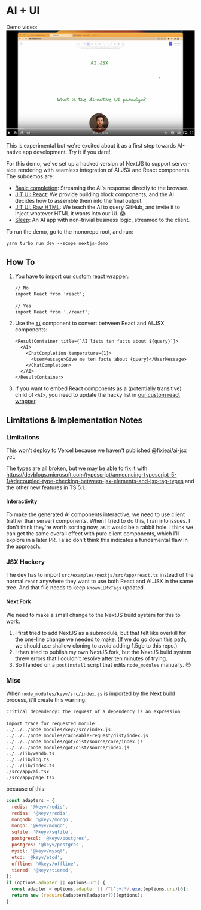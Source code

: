 # AI + UI

Demo video: [![Loom video](../../docs/loom.png)](https://www.loom.com/share/79ca3706839049a2beaf70f75950f86f)

This is experimental but we're excited about it as a first step towards AI-native app development. Try it if you dare!

For this demo, we've set up a hacked version of NextJS to support server-side rendering with seamless integration of AI.JSX and React components. The subdemos are:

- [Basic completion](../../packages/nextjs-demo/src/app/basic-completion/page.tsx): Streaming the AI's response directly to the browser.
- [JIT UI: React](../../packages/nextjs-demo/src/app/recipe/page.tsx): We provide building block components, and the AI decides how to assemble them into the final output.
- [JIT UI: Raw HTML](../../packages/nextjs-demo/src/app/nl-gh-search/page.tsx): We teach the AI to query GitHub, and invite it to inject whatever HTML it wants into our UI. 😱
- [Sleep](../../packages/nextjs-demo/src/app/z/page.tsx): An AI app with non-trivial business logic, streamed to the client.

To run the demo, go to the monorepo root, and run:

```
yarn turbo run dev --scope nextjs-demo
```

## How To

1. You have to import [our custom react wrapper](../../packages/nextjs-demo/src/app/react.ts):

   ```tsx
   // No
   import React from 'react';

   // Yes
   import React from './react';
   ```

1. Use the [`AI`](../../packages/nextjs-demo/src/app/ai.tsx) component to convert between React and AI.JSX components:
   ```tsx
   <ResultContainer title={`AI lists ten facts about ${query}`}>
     <AI>
       <ChatCompletion temperature={1}>
         <UserMessage>Give me ten facts about {query}</UserMessage>
       </ChatCompletion>
     </AI>
   </ResultContainer>
   ```
1. If you want to embed React components as a (potentially transitive) child of `<AI>`, you need to update the hacky list in [our custom react wrapper](../../packages/nextjs-demo/src/app/react.ts).

## Limitations & Implementation Notes

### Limitations

This won't deploy to Vercel because we haven't published @fixieai/ai-jsx yet.

The types are all broken, but we may be able to fix it with https://devblogs.microsoft.com/typescript/announcing-typescript-5-1/#decoupled-type-checking-between-jsx-elements-and-jsx-tag-types and the other new features in TS 5.1.

#### Interactivity

To make the generated AI components interactive, we need to use client (rather than server) components. When I tried to do this, I ran into issues. I don't think they're worth sorting now, as it would be a rabbit hole. I think we can get the same overall effect with pure client components, which I'll explore in a later PR. I also don't think this indicates a fundamental flaw in the approach.

### JSX Hackery

The dev has to import `src/examples/nextjs/src/app/react.ts` instead of the normal `react` anywhere they want to use both React and AI.JSX in the same tree. And that file needs to keep `knownLLMxTags` updated.

#### Next Fork

We need to make a small change to the NextJS build system for this to work.

1. I first tried to add NextJS as a submodule, but that felt like overkill for the one-line change we needed to make. (If we do go down this path, we should use shallow cloning to avoid adding 1.5gb to this repo.)
1. I then tried to publish my own NextJS fork, but the NextJS build system threw errors that I couldn't resolve after ten minutes of trying.
1. So I landed on a `postinstall` script that edits `node_modules` manually. 😈

### Misc

When `node_modules/keyv/src/index.js` is imported by the Next build process, it'll create this warning:

```
Critical dependency: the request of a dependency is an expression

Import trace for requested module:
../../../node_modules/keyv/src/index.js
../../../node_modules/cacheable-request/dist/index.js
../../../node_modules/got/dist/source/core/index.js
../../../node_modules/got/dist/source/index.js
../../lib/wandb.ts
../../lib/log.ts
../../lib/index.ts
./src/app/ai.tsx
./src/app/page.tsx
```

because of this:

```js
const adapters = {
  redis: '@keyv/redis',
  rediss: '@keyv/redis',
  mongodb: '@keyv/mongo',
  mongo: '@keyv/mongo',
  sqlite: '@keyv/sqlite',
  postgresql: '@keyv/postgres',
  postgres: '@keyv/postgres',
  mysql: '@keyv/mysql',
  etcd: '@keyv/etcd',
  offline: '@keyv/offline',
  tiered: '@keyv/tiered',
};
if (options.adapter || options.uri) {
  const adapter = options.adapter || /^[^:+]*/.exec(options.uri)[0];
  return new (require(adapters[adapter]))(options);
}
```
